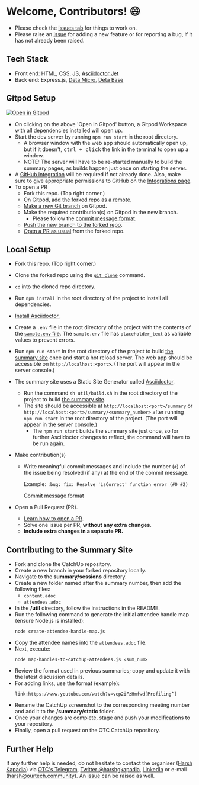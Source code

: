 # Welcome, Contributors! 😄

-   Please check the [issues tab](https://github.com/OurTechCommunity/catchup/issues) for things to work on.
-   Please raise an [issue](https://github.com/OurTechCommunity/catchup/issues) for adding a new feature or for reporting a bug, if it has not already been raised.

## Tech Stack

-   Front end: HTML, CSS, JS, [Asciidoctor Jet](https://harshkapadia2.github.io/asciidoctor-jet)
-   Back end: Express.js, [Deta Micro](https://docs.deta.sh/docs/home/#deta-micros), [Deta Base](https://docs.deta.sh/docs/home/#deta-base)

## Gitpod Setup

[![Open in Gitpod](https://gitpod.io/button/open-in-gitpod.svg)](https://gitpod.io/#https://github.com/OurTechCommunity/catchup)

-   On clicking on the above 'Open in Gitpod' button, a Gitpod Workspace with all dependencies installed will open up.
-   Start the dev server by running `npm run start` in the root directory.
    -   A browser window with the web app should automatically open up, but if it doesn't, <kbd>ctrl + click</kbd> the link in the terminal to open up a window.
    -   NOTE: The server will have to be re-started manually to build the summary pages, as builds happen just once on starting the server.
-   A [GitHub integration](https://gitpod.io/integrations) will be required if not already done. Also, make sure to give appropriate permissions to GitHub on the [Integrations page](https://gitpod.io/integrations).
-   To open a PR
    -   Fork this repo. (Top right corner.)
    -   On Gitpod, [add the forked repo as a remote](https://harshkapadia2.github.io/git_basics/#_add_remote_repo_alias_remote_repo_url_git).
    -   [Make a new Git branch](https://harshkapadia2.github.io/git_basics/#_branch_name_2) on Gitpod.
    -   Make the required contribution(s) on Gitpod in the new branch.
        -   Please follow the [commit message format](https://harshkapadia2.github.io/git_basics/#_commit_messagetitle).
    -   [Push the new branch to the forked repo](https://harshkapadia2.github.io/git_basics/#_command_16).
    -   [Open a PR as usual](https://github.com/firstcontributions/first-contributions#submit-your-changes-for-review) from the forked repo.

## Local Setup

-   Fork this repo. (Top right corner.)
-   Clone the forked repo using the [`git clone`](https://harshkapadia2.github.io/git_basics/#_git_clone) command.
-   `cd` into the cloned repo directory.
-   Run `npm install` in the root directory of the project to install all dependencies.
-   [Install Asciidoctor.](https://asciidoctor.org/#installation)
-   Create a `.env` file in the root directory of the project with the contents of the [`sample.env` file](https://github.com/OurTechCommunity/catchup/blob/main/sample.env). The `sample.env` file has `placeholder_text` as variable values to prevent errors.
-   Run `npm run start` in the root directory of the project to build [the summary site](https://catchup.ourtech.community/summary) once and start a hot reload server. The web app should be accessible on `http://localhost:<port>`. (The port will appear in the server console.)
-   The summary site uses a Static Site Generator called [Asciidoctor](https://asciidoctor.org).
    -   Run the command `sh util/build.sh` in the root directory of the project to build [the summary site](https://catchup.ourtech.community/summary).
    -   The site should be accessible at `http://localhost:<port>/summary` or `http://localhost:<port>/summary/<summary_number>` after running `npm run start` in the root directory of the project. (The port will appear in the server console.)
        -   The `npm run start` builds the summary site just once, so for further Asciidoctor changes to reflect, the command will have to be run again.
-   Make contribution(s)

    -   Write meaningful commit messages and include the number (`#`) of the issue being resolved (if any) at the end of the commit message.

        Example: `:bug: fix: Resolve 'isCorrect' function error (#0 #2)`

        [Commit message format](https://harshkapadia2.github.io/git_basics/#_commit_messagetitle)

-   Open a Pull Request (PR).
    -   [Learn how to open a PR](https://github.com/firstcontributions/first-contributions).
    -   Solve one issue per PR, **without any extra changes**.
    -   **Include extra changes in a separate PR.**

## Contributing to the Summary Site

-   Fork and clone the CatchUp repository.
-   Create a new branch in your forked repository locally.
-   Navigate to the **summary/sessions** directory.
-   Create a new folder named after the summary number, then add the following files:
    -   `content.adoc`
    -   `attendees.adoc`
-   In the **/util** directory, follow the instructions in the README.
-   Run the following command to generate the initial attendee handle map (ensure Node.js is installed):
    ```
    node create-attendee-handle-map.js
    ```
-   Copy the attendee names into the `attendees.adoc` file.
-   Next, execute:
    ```
    node map-handles-to-catchup-attendees.js <sum_num>
    ```
-   Review the format used in previous summaries; copy and update it with the latest discussion details.
-   For adding links, use the format (example):
    ```
    link:https://www.youtube.com/watch?v=vcp2iFzHmfwd[Profiling^]
    ```
-   Rename the CatchUp screenshot to the corresponding meeting number and add it to the **/summary/static** folder.
-   Once your changes are complete, stage and push your modifications to your repository.
-   Finally, open a pull request on the OTC CatchUp repository.

## Further Help

If any further help is needed, do not hesitate to contact the organiser ([Harsh Kapadia](https://harshkapadia.me)) via [OTC's Telegram](https://t.me/OurTechComm), [Twitter @harshgkapadia](https://twitter.com/harshgkapadia), [LinkedIn](https://www.linkedin.com/in/harshgkapadia) or e-mail ([harsh@ourtech.community](mailto:harsh@ourtech.community)). An [issue](https://github.com/OurTechCommunity/catchup/issues) can be raised as well.
